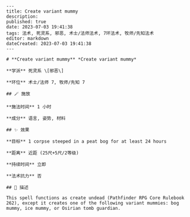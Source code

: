 
    ---
    title: Create variant mummy
    description: 
    published: true
    date: 2023-07-03 19:41:38
    tags: 法术, 死灵系, 邪恶, 术士/法师法术, 7环法术, 牧师/先知法术
    editor: markdown
    dateCreated: 2023-07-03 19:41:38
    ---

    # **Create variant mummy** *Create variant mummy*

    **学派** 死灵系 \[邪恶\] 

    **环位** 术士/法师 7, 牧师/先知 7

    ## 🪄 施放

    **施法时间** 1 小时

    **成分** 语言, 姿势, 材料

    ## ✨ 效果 

    **目标** 1 corpse steeped in a peat bog for at least 24 hours 

    **距离** 近距 (25尺+5尺/2等级)  

    **持续时间** 立即 

    **法术抗力** 否

    ## 📖 描述

    This spell functions as create undead (Pathfinder RPG Core Rulebook 262), except it creates one of the following variant mummies: bog mummy, ice mummy, or Osirian tomb guardian.
    